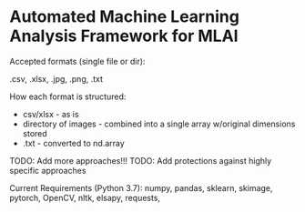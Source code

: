 # Automated Machine Learning Analysis Framework for MLAI

Accepted formats (single file or dir):

  .csv,
  .xlsx,
  .jpg,
  .png,
  .txt
  
 How each format is structured:
 - csv/xlsx - as is 
 - directory of images - combined into a single array w/original dimensions stored
 - .txt - converted to nd.array

 
  TODO: Add more approaches!!!
  TODO: Add protections against highly specific approaches
  
  Current Requirements (Python 3.7):
    numpy,
    pandas,
    sklearn,
    skimage,
    pytorch, 
    OpenCV,
    nltk,
    elsapy,
    requests,
